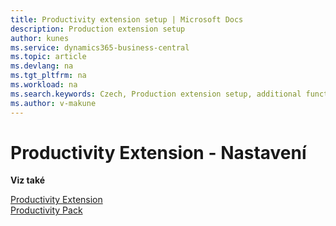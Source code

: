 ```yaml
---
title: Productivity extension setup | Microsoft Docs
description: Production extension setup
author: kunes
ms.service: dynamics365-business-central
ms.topic: article
ms.devlang: na
ms.tgt_pltfrm: na
ms.workload: na
ms.search.keywords: Czech, Production extension setup, additional functions
ms.author: v-makune
---
```

# Productivity Extension - Nastavení

**Viz také**

[Productivity Extension](productivity-extension.md)  
[Productivity Pack](productivity-pack.md)
